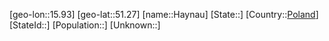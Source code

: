 ﻿---
location: [51.27,15.93]
type: City
tags:
- geo/City


SpocWebEntityId: 30819
isDeleted: false
confidential: public

---
[geo-lon::15.93]
[geo-lat::51.27]
[name::Haynau]
[State::]
[Country::[Poland](geo/Continent/Europe/Poland.md)]
[StateId::]
[Population::]
[Unknown::]


